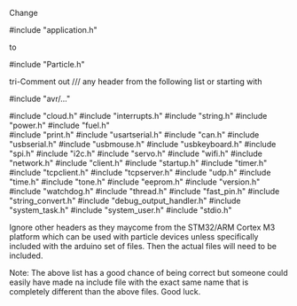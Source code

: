 


Change 

\#include "application.h"

to 

\#include "Particle.h"

tri-Comment out /// any header from the following list or starting with 

\#include "avr/..."


\#include "cloud.h"
\#include "interrupts.h"
\#include "string.h"
\#include "power.h"
\#include "fuel.h"  
\#include "print.h"
\#include "usartserial.h"
\#include "can.h"
\#include "usbserial.h"
\#include "usbmouse.h"
\#include "usbkeyboard.h"
\#include "spi.h"
\#include "i2c.h"
\#include "servo.h"
\#include "wifi.h"
\#include "network.h"
\#include "client.h"
\#include "startup.h"
\#include "timer.h"
\#include "tcpclient.h"
\#include "tcpserver.h"
\#include "udp.h"
\#include "time.h"
\#include "tone.h"
\#include "eeprom.h"
\#include "version.h"
\#include "watchdog.h"
\#include "thread.h"
\#include "fast_pin.h"
\#include "string_convert.h"
\#include "debug_output_handler.h"
\#include "system_task.h"
\#include "system_user.h"
\#include "stdio.h"


Ignore other headers as they maycome from the STM32/ARM Cortex M3 platform which can be used with particle devices unless specifically included with the arduino set of files. Then the actual files will need to be included.


Note: The above list has a good chance of being correct but someone could easily have made na include file with the exact same name that is completely different than the above files. Good luck.





